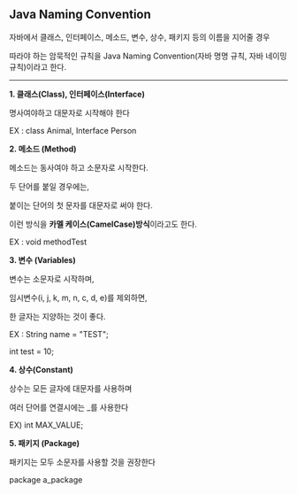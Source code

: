 ## Java Naming Convention

자바에서 클래스, 인터페이스, 메소드, 변수, 상수, 패키지 등의 이름을 지어줄 경우

따라야 하는 암묵적인 규칙을 Java Naming Convention(자바 명명 규칙, 자바 네이밍 규칙)이라고 한다.

___

**1. 클래스(Class), 인터페이스(Interface)**

명사여야하고 대문자로 시작해야 한다

EX : class Animal, Interface Person


 

**2. 메소드 (Method)**

메소드는 동사여야 하고 소문자로 시작한다.

두 단어를 붙일 경우에는,

붙이는 단어의 첫 문자를 대문자로 써야 한다.

이런 방식을 **카멜 케이스(CamelCase)방식**이라고도 한다.

EX : void methodTest

 


**3. 변수 (Variables)**

변수는 소문자로 시작하며,

임시변수(i, j, k, m, n, c, d, e)를 제외하면,

한 글자는 지양하는 것이 좋다.

EX : String name = "TEST";

int test = 10;


 

**4. 상수(Constant)**

상수는 모든 글자에 대문자를 사용하며

여러 단어를 연결시에는 _를 사용한다

EX) int MAX_VALUE;

 
 

**5. 패키지 (Package)**

패키지는 모두 소문자를 사용할 것을 권장한다

package a_package
